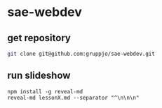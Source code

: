 # sae-webdev

## get repository
```sh
git clone git@github.com:gruppjo/sae-webdev.git
```

## run slideshow

```
npm install -g reveal-md
reveal-md lessonX.md --separator "^\n\n\n"
```
